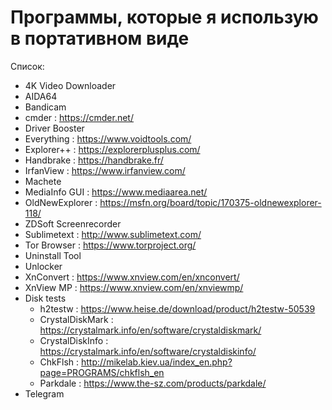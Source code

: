 # Программы, которые я использую в портативном виде

Список:

* 4K Video Downloader
* AIDA64
* Bandicam
* cmder : https://cmder.net/
* Driver Booster
* Everything : https://www.voidtools.com/
* Explorer++ : https://explorerplusplus.com/
* Handbrake : https://handbrake.fr/
* IrfanView : https://www.irfanview.com/
* Machete
* MediaInfo GUI : https://www.mediaarea.net/
* OldNewExplorer : https://msfn.org/board/topic/170375-oldnewexplorer-118/
* ZDSoft Screenrecorder
* Sublimetext : http://www.sublimetext.com/
* Tor Browser : https://www.torproject.org/
* Uninstall Tool
* Unlocker
* XnConvert : https://www.xnview.com/en/xnconvert/
* XnView MP : https://www.xnview.com/en/xnviewmp/
* Disk tests
  * h2testw : https://www.heise.de/download/product/h2testw-50539
  * CrystalDiskMark : https://crystalmark.info/en/software/crystaldiskmark/
  * CrystalDiskInfo : https://crystalmark.info/en/software/crystaldiskinfo/
  * ChkFlsh : http://mikelab.kiev.ua/index_en.php?page=PROGRAMS/chkflsh_en
  * Parkdale : https://www.the-sz.com/products/parkdale/
* Telegram